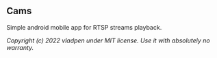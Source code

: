 ## Cams

Simple android mobile app for RTSP streams playback.

*Copyright (c) 2022 vladpen under MIT license. Use it with absolutely no warranty.*
